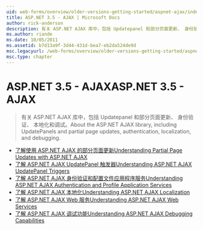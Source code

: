 ```yaml
---
uid: web-forms/overview/older-versions-getting-started/aspnet-ajax/index
title: ASP.NET 3.5 - AJAX | Microsoft Docs
author: rick-anderson
description: 有关 ASP.NET AJAX 库中，包括 Updatepanel 和部分页面更新、 身份验证、 本地化和调试。
ms.author: riande
ms.date: 10/05/2011
ms.assetid: b7d13a9f-3d44-431d-bea7-eb2da524de9d
msc.legacyurl: /web-forms/overview/older-versions-getting-started/aspnet-ajax
msc.type: chapter
---
```

<a name="aspnet-35---ajax"></a><span data-ttu-id="c4190-103">ASP.NET 3.5 - AJAX</span><span class="sxs-lookup"><span data-stu-id="c4190-103">ASP.NET 3.5 - AJAX</span></span>
====================
> <span data-ttu-id="c4190-104">有关 ASP.NET AJAX 库中，包括 Updatepanel 和部分页面更新、 身份验证、 本地化和调试。</span><span class="sxs-lookup"><span data-stu-id="c4190-104">About the ASP.NET AJAX library, including UpdatePanels and partial page updates, authentication, localization, and debugging.</span></span>


- [<span data-ttu-id="c4190-105">了解使用 ASP.NET AJAX 的部分页面更新</span><span class="sxs-lookup"><span data-stu-id="c4190-105">Understanding Partial Page Updates with ASP.NET AJAX</span></span>](understanding-partial-page-updates-with-asp-net-ajax.md)
- [<span data-ttu-id="c4190-106">了解 ASP.NET AJAX UpdatePanel 触发器</span><span class="sxs-lookup"><span data-stu-id="c4190-106">Understanding ASP.NET AJAX UpdatePanel Triggers</span></span>](understanding-asp-net-ajax-updatepanel-triggers.md)
- [<span data-ttu-id="c4190-107">了解 ASP.NET AJAX 身份验证和配置文件应用程序服务</span><span class="sxs-lookup"><span data-stu-id="c4190-107">Understanding ASP.NET AJAX Authentication and Profile Application Services</span></span>](understanding-asp-net-ajax-authentication-and-profile-application-services.md)
- [<span data-ttu-id="c4190-108">了解 ASP.NET AJAX 本地化</span><span class="sxs-lookup"><span data-stu-id="c4190-108">Understanding ASP.NET AJAX Localization</span></span>](understanding-asp-net-ajax-localization.md)
- [<span data-ttu-id="c4190-109">了解 ASP.NET AJAX Web 服务</span><span class="sxs-lookup"><span data-stu-id="c4190-109">Understanding ASP.NET AJAX Web Services</span></span>](understanding-asp-net-ajax-web-services.md)
- [<span data-ttu-id="c4190-110">了解 ASP.NET AJAX 调试功能</span><span class="sxs-lookup"><span data-stu-id="c4190-110">Understanding ASP.NET AJAX Debugging Capabilities</span></span>](understanding-asp-net-ajax-debugging-capabilities.md)
